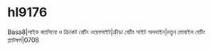 # hl9176
Basa8|লাইভ ক্যাসিনো ও ক্রিকেট বেটিং ওয়েবসাইট|ক্রীড়া বেটিং সাইট অনলাইন|নতুন মোবাইল বেটিং প্ল্যাটফর্ম|0708   

